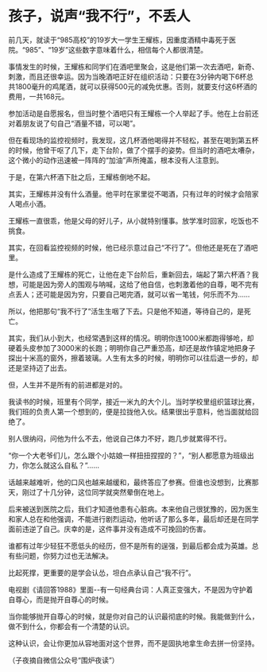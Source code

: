 # 孩子，说声“我不行”，不丢人

前几天，就读于“985高校”的19岁大一学生王耀栋，因重度酒精中毒死于医院。“985”、“19岁”这些数字意味着什么，相信每个人都很清楚。 

事情发生的时候，王耀栋和同学们在酒吧里聚会，这是他们第一次去酒吧，新奇、刺激，而且还很幸运。因为当晚酒吧正好在组织活动：只要在3分钟内喝下6杯总共1800毫升的鸡尾酒，就可以获得500元的减免优惠。否则，就要支付这6杯酒的费用，一共168元。 

参加活动是自愿报名，但当时整个酒吧只有王耀栋一个人举起了手。他在上台前还对着朋友说了句自己“酒量不错，可以喝”。 

但在看现场的监控视频时，我发现，这几杯酒他喝得并不轻松，甚至在喝到第五杯的时候，他曾干呕了几下，走下台阶，做了个摆手的姿势。但当时的酒吧太嘈杂，这个微小的动作迅速被一阵阵的“加油”声所掩盖，根本没有人注意到。 

于是，在第六杯酒下肚之后，王耀栋倒地不起。 

其实，王耀栋并没有什么酒量。他平时在家里從不喝酒，只有过年的时候才会陪家人喝点小酒。 

王耀栋一直很乖，他是父母的好儿子，从小就特别懂事。放学准时回家，吃饭也不挑食。 

其实，在回看监控视频的时候，他已经示意过自己“不行了”。但他还是死在了酒吧里。 

是什么造成了王耀栋的死亡，让他在走下台阶后，重新回去，端起了第六杯酒？我想，可能是因为旁人的围观与呐喊，这给了他自信，也刺激着他的自尊，喝不完有点丢人；还可能是因为穷，只要自己喝完酒，就可以省一笔钱，何乐而不为…… 

所以，他把那句“我不行了”活生生咽了下去。只是他不知道，等待自己的，是死亡。 

其实，我们从小到大，也经常遇到这样的情况。明明你连1000米都跑得够呛，却硬着头皮参加了3000米的长跑；明明你自己严重恐高，却还是故作镇定地把身子探出十米高的窗外，擦着玻璃。人生有太多的时候，明明你可以往后退一步的，却还是坚持迈了出去。 

但，人生并不是所有的前进都是对的。 

我读书的时候，班里有个同学，接近一米九的大个儿。当时学校里组织篮球比赛，我们班的负责人第一个想到的，便是拉拢他入伙。结果很出乎意料，他当面就给回绝了。 

别人很纳闷，问他为什么不去，他说自己体力不好，跑几步就累得不行。 

“你一个大老爷们儿，怎么跟个小姑娘一样扭扭捏捏的？”，“别人都愿意为班级出力，你怎么就这么自私？”…… 

话越来越难听，他的口风也越来越缓和，最终答应了参赛。但谁也没想到，比赛那天，刚过了十几分钟，这位同学就突然晕倒在地上。 

后来被送到医院之后，我们才知道他患有心脏病。本来他自己很犹豫的，因为医生和家人总在和他强调，不能进行剧烈运动，他听话了那么多年，最后却还是在同学面前违逆了自己。庆幸的是，这件事并没有造成不可挽回的伤害。 

谁都有过年少轻狂不愿低头的经历，但不是所有的逞强，到最后都会成为英雄。总有些问题，你努力过也无法解决。 

比起死撑，更重要的是学会认怂，坦白点承认自己“我不行”。 

电视剧《请回答1988》里面--有一句经典台词：人真正变强大，不是因为守护着自尊心，而是抛开自尊心的时候。 

当你能够抛开自尊心的时候，就是你对自己的认识最彻底的时候。我能做到什么，做不到什么，你都会有一个清楚的认识。 

这种认识，会让你更加从容地面对这个世界，而不是固执地拿生命去拼一份坚持。 

（子夜摘自微信公众号“围炉夜读”）